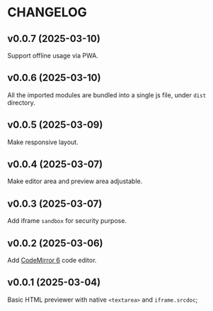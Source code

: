 # CHANGELOG

## v0.0.7 (2025-03-10)

Support offline usage via PWA.

## v0.0.6 (2025-03-10)

All the imported modules are bundled into a single js file, under `dist` directory.

## v0.0.5 (2025-03-09)

Make responsive layout.

## v0.0.4 (2025-03-07)

Make editor area and preview area adjustable.

## v0.0.3 (2025-03-07)

Add iframe `sandbox` for security purpose.

## v0.0.2 (2025-03-06)

Add [CodeMirror 6](https://codemirror.net/) code editor.

## v0.0.1 (2025-03-04)

Basic HTML previewer with native `<textarea>` and `iframe.srcdoc`;

